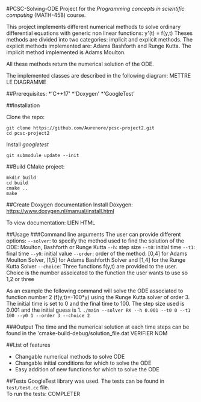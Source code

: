 #PCSC-Solving-ODE 
Project for the *Programming concepts in scientific computing* (MATH-458) course.

This project implements different numerical methods to solve ordinary differential equations with generic non linear functions: y'(t) = f(y,t)
Theses methods are divided into two categories: implicit and explicit methods. The explicit methods implemented are: Adams Bashforth  and Runge Kutta. The implicit method implemented is Adams Moulton.

All these methods return the numerical solution of the ODE. 

The implemented classes are described in the following diagram: 
METTRE LE DIAGRAMME

##Prerequisites:
*'C++17'
*'Doxygen'
*'GoogleTest'

##Installation

Clone the repo:
```
git clone https://github.com/Aurenore/pcsc-project2.git
cd pcsc-project2
```

Install *googletest*
```
git submodule update --init 
```

##Build CMake project:
```
mkdir build
cd build
cmake ..
make
```
##Create Doxygen documentation
Install Doxygen: https://www.doxygen.nl/manual/install.html

To view documentation: LIEN HTML

##Usage
###Command line arguments
The user can provide different options:
`--solver`: to specify the method used to find the solution of the ODE: Moulton, Bashforth or Runge Kutta
`--h`: step size 
`--t0`: initial time
`--t1`: final time
`--y0`: initial value
`--order`: order of the method: [0,4] for Adams Moulton Solver, [1,5] for Adams Bashforth Solver and [1,4] for the Runge Kutta Solver
`--choice`: Three functions f(y,t) are provided to the user. Choice is the number assoicated to the function the user wants to use so 1,2 or three

As an example the following command will solve the ODE associated to function number 2 (f(y,t)=-100*y) using the Runge Kutta solver of order 3. The initial time is set to 0 and the final time to 100. The step size used is 0.001 and the initial guess is 1.
`./main --solver RK --h 0.001 --t0 0 --t1 100 --y0 1 --order 3 --choice 2`

###Output
The time and the numerical solution at each time steps can be found in the 'cmake-build-debug/solution_file.dat VERIFIER NOM

##List of features
* Changable numerical methods to solve ODE
* Changable initial conditions for which to solve the ODE
* Easy addition of new functions for which to solve the ODE

##Tests
GoogleTest library was used.
The tests can be found in `test/test.cc` file.  
To run the tests: COMPLETER






